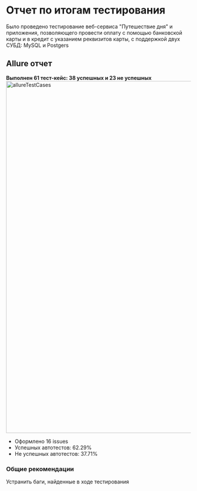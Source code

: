 # Отчет по итогам тестирования

Было проведено тестирование веб-сервиса "Путешествие дня" и приложения, позволяющего провести оплату с помощью банковской карты и в кредит с указанием реквизитов карты, с поддержкой двух СУБД: MySQL и Postgers  

## Allure отчет  

**Выполнен 61 тест-кейс: 38 успешных и 23 не успешных**
<img width="959" alt="allureTestCases" src="https://user-images.githubusercontent.com/102617083/226176505-d1660c1e-ac6c-4981-b807-e964caa48a4e.png">

+ Оформлено 16 issues  
+ Успешных автотестов: 62.29%
+ Не успешных автотестов: 37.71%  

### Общие рекомендации  

Устранить баги, найденные в ходе тестирования
